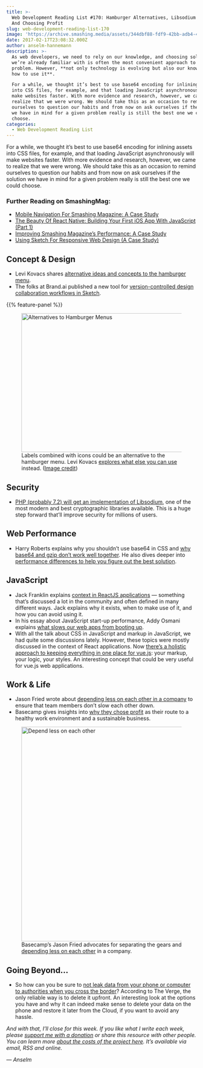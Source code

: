 ```yaml
---
title: >-
  Web Development Reading List #170: Hamburger Alternatives, Libsodium In PHP
  And Choosing Profit
slug: web-development-reading-list-170
image: 'https://archive.smashing.media/assets/344dbf88-fdf9-42bb-adb4-46f01eedd629/bd26af66-14f0-4552-a7b2-09fd8c0aaab4/wdrl-170-opt.png'
date: 2017-02-17T23:08:32.000Z
author: anselm-hannemann
description: >-
  As web developers, we need to rely on our knowledge, and choosing solutions
  we’re already familiar with is often the most convenient approach to solving a
  problem. However, **not only technology is evolving but also our knowledge of
  how to use it**.

  For a while, we thought it’s best to use base64 encoding for inlining assets
  into CSS files, for example, and that loading JavaScript asynchronously will
  make websites faster. With more evidence and research, however, we came to
  realize that we were wrong. We should take this as an occasion to remind
  ourselves to question our habits and from now on ask ourselves if the solution
  we have in mind for a given problem really is still the best one we could
  choose.
categories:
  - Web Development Reading List
---
```

For a while, we thought it’s best to use base64 encoding for inlining assets into CSS files, for example, and that loading JavaScript asynchronously will make websites faster. With more evidence and research, however, we came to realize that we were wrong. We should take this as an occasion to remind ourselves to question our habits and from now on ask ourselves if the solution we have in mind for a given problem really is still the best one we could choose.</p>

### <span class="rh">Further Reading</span> on SmashingMag:

*   [Mobile Navigation For Smashing Magazine: A Case Study](https://www.smashingmagazine.com/2015/09/mobile-navigation-for-smashing-magazine/)
*   [The Beauty Of React Native: Building Your First iOS App With JavaScript (Part 1)](https://www.smashingmagazine.com/2016/04/the-beauty-of-react-native-building-your-first-ios-app-with-javascript-part-1/)
*   [Improving Smashing Magazine’s Performance: A Case Study](https://www.smashingmagazine.com/2014/09/improving-smashing-magazine-performance-case-study/)
*   [Using Sketch For Responsive Web Design (A Case Study)](https://www.smashingmagazine.com/2015/04/using-sketch-for-responsive-web-design-case-study/)

## Concept & Design

*   Levi Kovacs shares [alternative ideas and concepts to the hamburger menu](https://uxplanet.org/great-alternatives-to-hamburger-menus-d4c76d9414dd).
*   The folks at Brand.ai published a new tool for [version-controlled design collaboration workflows in Sketch](https://blog.prototypr.io/goodbye-final-final-sketch-hello-brand-ai-artboards-75f65bec8f17).

{{% feature-panel %}}

<figure><a href="https://uxplanet.org/great-alternatives-to-hamburger-menus-d4c76d9414dd"><img loading="lazy" decoding="async" src="https://archive.smashing.media/assets/344dbf88-fdf9-42bb-adb4-46f01eedd629/8f07a99a-bc9b-4972-9d14-9b985c76362f/hamburger-alternatives-opt.png" width="800" height="367" alt="Alternatives to Hamburger Menus" /></a><figcaption>Labels combined with icons could be an alternative to the hamburger menu. Levi Kovacs <a href="https://uxplanet.org/great-alternatives-to-hamburger-menus-d4c76d9414dd">explores what else you can use</a> instead. (<a href="https://uxplanet.org/great-alternatives-to-hamburger-menus-d4c76d9414dd">Image credit</a>)</figcaption></figure>

## Security

*   [PHP (probably 7.2) will get an implementation of Libsodium](https://news.php.net/php.internals/98281), one of the most modern and best cryptographic libraries available. This is a huge step forward that’ll improve security for millions of users.</p>

## Web Performance

*   Harry Roberts explains why you shouldn’t use base64 in CSS and [why base64 and gzip don’t work well together](https://csswizardry.com/2017/02/base64-encoding-and-performance/). He also dives deeper into [performance differences to help you figure out the best solution](https://csswizardry.com/2017/02/base64-encoding-and-performance-part-2/).</p>

## JavaScript

*   Jack Franklin explains [context in ReactJS applications](https://javascriptplayground.com/blog/2017/02/context-in-reactjs-applications/) — something that’s discussed a lot in the community and often defined in many different ways. Jack explains why it exists, when to make use of it, and how you can avoid using it.
*   In his essay about JavaScript start-up performance, Addy Osmani explains [what slows our web apps from booting up](https://medium.com/@addyosmani/javascript-start-up-performance-69200f43b201).
*   With all the talk about CSS in JavaScript and markup in JavaScript, we had quite some discussions lately. However, these topics were mostly discussed in the context of React applications. Now [there’s a holistic approach to keeping everything in one place for vue.js](https://appendto.com/2017/02/vue-jss-single-file-components-keeping-it-all-in-one-place-2/): your markup, your logic, your styles. An interesting concept that could be very useful for vue.js web applications.</p>

## Work & Life

*   Jason Fried wrote about [depending less on each other in a company](https://m.signalvnoise.com/depend-less-on-each-other-507fe0e23e4b) to ensure that team members don’t slow each other down.
*   Basecamp gives insights into [why they chose profit](https://m.signalvnoise.com/why-we-choose-profit-e511efc4dcb9) as their route to a healthy work environment and a sustainable business.

<figure><a href="https://m.signalvnoise.com/depend-less-on-each-other-507fe0e23e4b"><img loading="lazy" decoding="async" src="https://archive.smashing.media/assets/344dbf88-fdf9-42bb-adb4-46f01eedd629/2df30af9-6527-4bc1-a9d4-555a06ebaab3/separate-the-gears-opt.png" width="800" height="567" alt="Depend less on each other" /></a><figcaption>Basecamp’s Jason Fried advocates for separating the gears and <a href="https://m.signalvnoise.com/depend-less-on-each-other-507fe0e23e4b">depending less on each other</a> in a company.</figcaption></figure>

## Going Beyond…

*   So how can you be sure to [not leak data from your phone or computer to authorities when you cross the border](https://www.theverge.com/2017/2/15/14629022/border-search-customs-data-privacy-encryption)? According to The Verge, the only reliable way is to delete it upfront. An interesting look at the options you have and why it can indeed make sense to delete your data on the phone and restore it later from the Cloud, if you want to avoid any hassle.

_And with that, I’ll close for this week. If you like what I write each week, please [support me with a donation](https://wdrl.info/donate) or share this resource with other people. You can learn more [about the costs of the project here](https://wdrl.info/costs/). It’s available via email, RSS and online._

_— Anselm_

